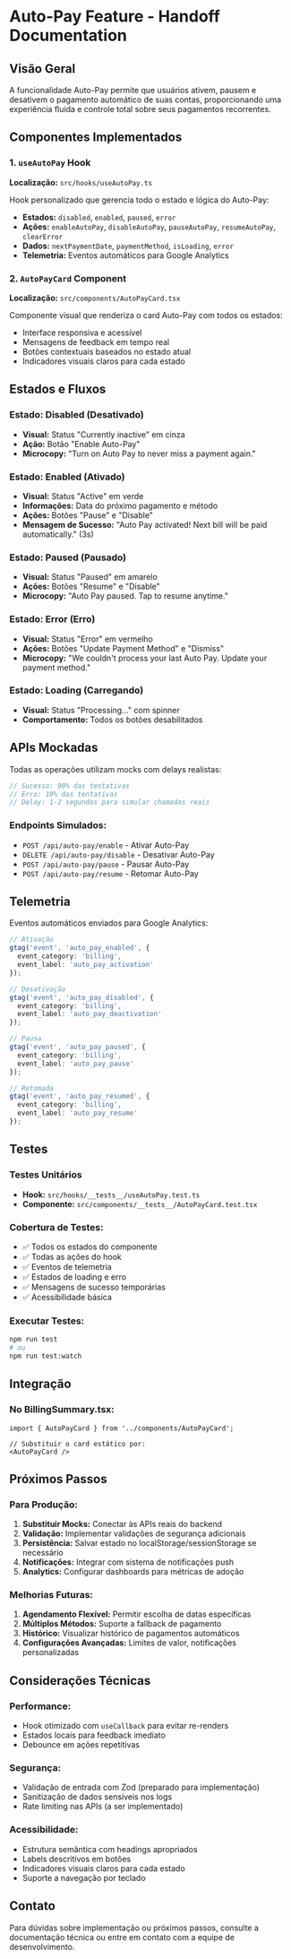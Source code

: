 # Auto-Pay Feature - Handoff Documentation

## Visão Geral

A funcionalidade Auto-Pay permite que usuários ativem, pausem e desativem o pagamento automático de suas contas, proporcionando uma experiência fluida e controle total sobre seus pagamentos recorrentes.

## Componentes Implementados

### 1. `useAutoPay` Hook
**Localização:** `src/hooks/useAutoPay.ts`

Hook personalizado que gerencia todo o estado e lógica do Auto-Pay:

- **Estados:** `disabled`, `enabled`, `paused`, `error`
- **Ações:** `enableAutoPay`, `disableAutoPay`, `pauseAutoPay`, `resumeAutoPay`, `clearError`
- **Dados:** `nextPaymentDate`, `paymentMethod`, `isLoading`, `error`
- **Telemetria:** Eventos automáticos para Google Analytics

### 2. `AutoPayCard` Component
**Localização:** `src/components/AutoPayCard.tsx`

Componente visual que renderiza o card Auto-Pay com todos os estados:

- Interface responsiva e acessível
- Mensagens de feedback em tempo real
- Botões contextuais baseados no estado atual
- Indicadores visuais claros para cada estado

## Estados e Fluxos

### Estado: Disabled (Desativado)
- **Visual:** Status "Currently inactive" em cinza
- **Ação:** Botão "Enable Auto-Pay"
- **Microcopy:** "Turn on Auto Pay to never miss a payment again."

### Estado: Enabled (Ativado)
- **Visual:** Status "Active" em verde
- **Informações:** Data do próximo pagamento e método
- **Ações:** Botões "Pause" e "Disable"
- **Mensagem de Sucesso:** "Auto Pay activated! Next bill will be paid automatically." (3s)

### Estado: Paused (Pausado)
- **Visual:** Status "Paused" em amarelo
- **Ações:** Botões "Resume" e "Disable"
- **Microcopy:** "Auto Pay paused. Tap to resume anytime."

### Estado: Error (Erro)
- **Visual:** Status "Error" em vermelho
- **Ações:** Botões "Update Payment Method" e "Dismiss"
- **Microcopy:** "We couldn't process your last Auto Pay. Update your payment method."

### Estado: Loading (Carregando)
- **Visual:** Status "Processing..." com spinner
- **Comportamento:** Todos os botões desabilitados

## APIs Mockadas

Todas as operações utilizam mocks com delays realistas:

```typescript
// Sucesso: 90% das tentativas
// Erro: 10% das tentativas
// Delay: 1-2 segundos para simular chamadas reais
```

### Endpoints Simulados:
- `POST /api/auto-pay/enable` - Ativar Auto-Pay
- `DELETE /api/auto-pay/disable` - Desativar Auto-Pay
- `POST /api/auto-pay/pause` - Pausar Auto-Pay
- `POST /api/auto-pay/resume` - Retomar Auto-Pay

## Telemetria

Eventos automáticos enviados para Google Analytics:

```typescript
// Ativação
gtag('event', 'auto_pay_enabled', {
  event_category: 'billing',
  event_label: 'auto_pay_activation'
});

// Desativação
gtag('event', 'auto_pay_disabled', {
  event_category: 'billing',
  event_label: 'auto_pay_deactivation'
});

// Pausa
gtag('event', 'auto_pay_paused', {
  event_category: 'billing',
  event_label: 'auto_pay_pause'
});

// Retomada
gtag('event', 'auto_pay_resumed', {
  event_category: 'billing',
  event_label: 'auto_pay_resume'
});
```

## Testes

### Testes Unitários
- **Hook:** `src/hooks/__tests__/useAutoPay.test.ts`
- **Componente:** `src/components/__tests__/AutoPayCard.test.tsx`

### Cobertura de Testes:
- ✅ Todos os estados do componente
- ✅ Todas as ações do hook
- ✅ Eventos de telemetria
- ✅ Estados de loading e erro
- ✅ Mensagens de sucesso temporárias
- ✅ Acessibilidade básica

### Executar Testes:
```bash
npm run test
# ou
npm run test:watch
```

## Integração

### No BillingSummary.tsx:
```tsx
import { AutoPayCard } from '../components/AutoPayCard';

// Substituir o card estático por:
<AutoPayCard />
```

## Próximos Passos

### Para Produção:
1. **Substituir Mocks:** Conectar às APIs reais do backend
2. **Validação:** Implementar validações de segurança adicionais
3. **Persistência:** Salvar estado no localStorage/sessionStorage se necessário
4. **Notificações:** Integrar com sistema de notificações push
5. **Analytics:** Configurar dashboards para métricas de adoção

### Melhorias Futuras:
1. **Agendamento Flexível:** Permitir escolha de datas específicas
2. **Múltiplos Métodos:** Suporte a fallback de pagamento
3. **Histórico:** Visualizar histórico de pagamentos automáticos
4. **Configurações Avançadas:** Limites de valor, notificações personalizadas

## Considerações Técnicas

### Performance:
- Hook otimizado com `useCallback` para evitar re-renders
- Estados locais para feedback imediato
- Debounce em ações repetitivas

### Segurança:
- Validação de entrada com Zod (preparado para implementação)
- Sanitização de dados sensíveis nos logs
- Rate limiting nas APIs (a ser implementado)

### Acessibilidade:
- Estrutura semântica com headings apropriados
- Labels descritivos em botões
- Indicadores visuais claros para cada estado
- Suporte a navegação por teclado

## Contato

Para dúvidas sobre implementação ou próximos passos, consulte a documentação técnica ou entre em contato com a equipe de desenvolvimento.